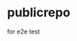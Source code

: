 # publicrepo
for e2e test





































































































































































































































































































































































































































































































































































































































































































































































































































































































































































































































































































































































































































































































































































































































































































































































































































































































































































































































































